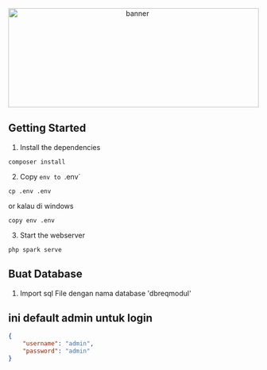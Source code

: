 <div style="text-align: center;">
  <img src="https://i.pinimg.com/736x/72/75/3a/72753aff901c724607d0553625eca867.jpg" alt="banner" style="width: 100%; max-width: 800px; max-height:200px ">
</div>

## Getting Started

1. Install the dependencies

```shell
composer install
```

2. Copy `env to `.env`

```shell
cp .env .env
```

or kalau di windows

```shell
copy env .env
```

3. Start the webserver

```shell
php spark serve
```

## Buat Database

1. Import sql File dengan nama database 'dbreqmodul'


## ini default admin untuk login

```json
{
    "username": "admin",
    "password": "admin"
}
```
